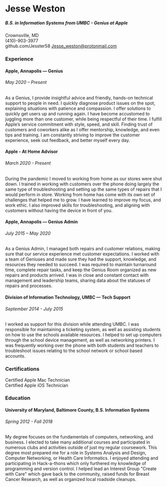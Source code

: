 <h1> Jesse Weston </h1>
<h5> B.S. in Information Systems from UMBC - Genius at Apple  </h5>

Crownsville, MD  
(410)-903-3977  
github.com/Jesster58 
Jesse_weston@protonmail.com  

<h3> Experience </h3>

<h4> Apple, Annapolis — Genius </h4>
<h6> May 2020 – Present </h6>
As a Genius, I provide insightful advice and friendly, hands-on technical support to people in need. I quickly diagnose product issues on the spot, explaining situations with patience and compassion. I offer solutions to quickly get users up and running again. I have become accustomed to juggling more than one customer, while being respectful of their time. I fulfill Apple’s service commitment with style, speed, and skill. Finding trust of customers and coworkers alike as I offer mentorship, knowledge, and even tips and training. I am constantly striving to improve the customer experience, seek out feedback, and better myself every day.

<h4> Apple - At Home Advisor </h4>
<h6> March 2020 - Present </h6>
During the pandemic I moved to working from home as our stores were shut down. I trained in working with customers over the phone doing largely the same type of troubleshooting and setting up the same types of repairs that I would perform in store. Working from home has come with its own set of challenges that helped me to grow. I have learned to improve my focus, and work ethic. I also improved skills for troubleshooting, and aligning with customers without having the device in front of you.   

<h4> Apple, Annapolis — Genius Admin </h4>
<h6> July 2015 – May 2020 </h6>
As a Genius Admin, I managed both repairs and customer relations, making sure that our service experience met customer expectations. I worked with a team of Geniuses and made sure they had the support, knowledge, and resources they needed to succeed. I was required to maintain turnaround time, complete repair tasks, and keep the Genius Room organized as new repairs and products arrived. I was in close and constant contact with management and leadership teams, sharing data about the statuses of repairs and processes.

<h4> Division of Information Technology, UMBC — Tech Support </h4>
<h6> September 2014 - July 2015 </h6>
I worked as support for this division while attending UMBC. I was responsible for maintaining a ticketing system, as well as assisting students on how to use the schools available resources. I helped to set up computers through the school device management, as well as networking printers. I was frequently working over the phone with both students and teachers to troubleshoot issues relating to the school network or school based accounts. 

<h3> Certifications </h3>

Certified Apple Mac Technician  
Certified Apple iOS Technician

<h3> Education </h3>

<h4> University of Maryland, Baltimore County, B.S. Information Systems </h4>
<h6> Spring 2012 - Fall 2018 </h6>

My degree focuses on the fundamentals of computers, networking, and business. I elected to take many additional courses and participated in numerous clubs and activities outside of just my regular coursework. This degree most prepared me for a role in Systems Analysis and Design, Computer Networking, or Health Care Informatics. I enjoyed attending and participating in Hack-a-thons which only furthered my knowledge of programming and version control. I helped lead an Interest Group "Create with Care" which gave back to the community, raised funds for Breast Cancer Research, as well as organized local roadside cleanups. 
